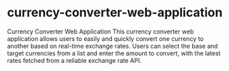 # currency-converter-web-application

Currency Converter Web Application This currency converter web application allows users to easily and quickly convert one currency to another based on real-time exchange rates. Users can select the base and target currencies from a list and enter the amount to convert, with the latest rates fetched from a reliable exchange rate API.
